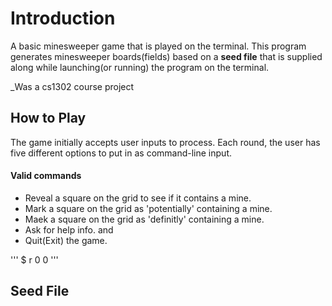 # Introduction 
A basic minesweeper game that is played on the terminal.
This program generates minesweeper boards(fields) based on a **seed file** that is supplied along while launching(or running) the program on the terminal.


_Was a cs1302 course project 


## How to Play
The game initially accepts user inputs to process. Each round, the user has five different options to put in as command-line input.

#### Valid commands
* Reveal a square on the grid to see if it contains a mine.
* Mark a square on the grid as 'potentially' containing a mine.
* Maek a square on the grid as 'definitly' containing a mine.
* Ask for help info.
and
* Quit(Exit) the game.

'''
$ r 0 0
'''


## Seed File

